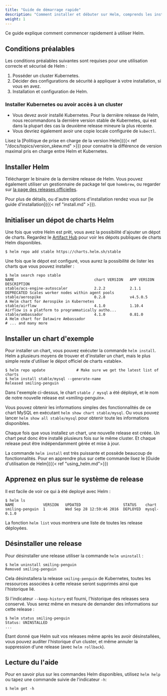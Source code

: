 ```yaml
---
title: "Guide de démarrage rapide"
description: "Comment installer et débuter sur Helm, comprends les instructions pour les distros, FAQs, et plugins."
weight: 1
---
```


Ce guide explique comment commencer rapidement à utiliser Helm.

## Conditions préalables

Les conditions préalables suivantes sont requises pour une utilisation correcte et sécurisé de Helm :

1. Posséder un cluster Kubernetes.
2. Décider des configurations de sécurité à appliquer à votre installation, si vous en avez.
3. Installation et configuration de Helm.

### Installer Kubernetes ou avoir accès à un cluster

- Vous devez avoir installé Kubernetes. Pour la dernière release de Helm, nous recommandons la dernière version stable de Kubernetes, qui est dans la plupart des cas la deuxième release mineure la plus récente.
- Vous devriez également avoir une copie locale configurée de `kubectl`.

Lisez la [Politique de prise en charge de la version Helm]({{< ref "/docs/topics/version_skew.md" >}}) pour connaitre la différence de version maximal pris en charge entre Helm et Kubernetes.

## Installer Helm

Télécharger le binaire de la dernière release de Helm. Vous pouvez également utiliser un gestionnaire de package tel que `homebrew`, ou regarder sur [la page des releases officielles](https://github.com/helm/helm/releases).

Pour plus de détails, ou d'autre options d'installation rendez vous sur [le guide d'installation]({{< ref "install.md" >}}).

## Initialiser un dépot de charts Helm

Une fois que votre Helm est prêt, vous avez la possibilité d'ajouter un dépot de charts. Regardez le [Artifact Hub](https://artifacthub.io/packages/search?kind=0) pour voir les dépots publiques de charts Helm disponibles.

```console
$ helm repo add stable https://charts.helm.sh/stable
```

Une fois que le dépot est configuré, vous aurez la possibilité de lister les charts que vous pouvez installer :

```console
$ helm search repo stable
NAME                                    chart VERSION   APP VERSION                     DESCRIPTION
stable/acs-engine-autoscaler            2.2.2           2.1.1                           DEPRECATED Scales worker nodes within agent pools
stable/aerospike                        0.2.8           v4.5.0.5                        A Helm chart for Aerospike in Kubernetes
stable/airflow                          4.1.0           1.10.4                          Airflow is a platform to programmatically autho...
stable/ambassador                       4.1.0           0.81.0                          A Helm chart for Datawire Ambassador
# ... and many more
```

## Installer un chart d'exemple

Pour installer un chart, vous pouvez exécuter la commande `helm install`. Helm a plusieurs moyens de trouver et d'installer un chart, mais le plus simple reste d'utiliser le dépot officiel de charts «stable».

```console
$ helm repo update              # Make sure we get the latest list of charts
$ helm install stable/mysql --generate-name
Released smiling-penguin
```

Dans l'exemple ci-dessus, le chart `stable / mysql` a été déployé, et le nom de notre nouvelle release est «smiling-penguin».

Vous pouvez obtenir les informations simples des fonctionnalités de ce chart MySQL en exécutant `helm show chart stable/mysql`. Ou vous pouvez lancer `helm show all stable/mysql` pour obtenir toute les informations disponibles.

Chaque fois que vous installez un chart, une nouvelle release est créée. Un chart peut donc être installé plusieurs fois sur le même cluster. Et chaque release peut être indépendamment gérée et mise à jour.

La commande `helm install` est très puissante et possède beaucoup de fonctionnalités. Pour en apprendre plus sur cette commande lisez le [Guide d'utilisation de Helm]({{< ref "using_helm.md">}})

## Apprenez en plus sur le système de release

Il est facile de voir ce qui à été deployé avec Helm :

```console
$ helm ls
NAME             VERSION   UPDATED                   STATUS    chart
smiling-penguin  1         Wed Sep 28 12:59:46 2016  DEPLOYED  mysql-0.1.0
```

La fonction `helm list` vous montrera une liste de toutes les release déployées.

## Désinstaller une release

Pour désinstaller une release utiliser la commande `helm uninstall` :

```console
$ helm uninstall smiling-penguin
Removed smiling-penguin
```

Cela désinstallera la release `smiling-penguin` de Kubernetes, toutes les ressources associées à cette release seront supprimés ainsi que l'historique lié.

Si l'indicateur `--keep-history` est fourni, l'historique des releases sera conservé. Vous serez même en mesure de demander des informations sur cette release :

```console
$ helm status smiling-penguin
Status: UNINSTALLED
...
```

Étant donné que Helm suit vos releases même après les avoir désinstallées, vous pouvez auditer l'historique d'un cluster, et même annuler la suppression d'une release (avec `helm rollback`).

## Lecture du l'aide

Pour en savoir plus sur les commandes Helm disponibles, utilisez `helm help` ou tapez une commande suivie de l'indicateur `-h`:

```console
$ helm get -h
```

